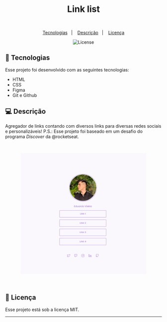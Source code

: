 <h1 align="center"> Link list </h1>

<br>

<p align="center">
  <a href="#-tecnologias">Tecnologias</a>&nbsp;&nbsp;&nbsp;|&nbsp;&nbsp;&nbsp;
  <a href="#-descrição">Descrição</a>&nbsp;&nbsp;&nbsp;|&nbsp;&nbsp;&nbsp;
  <a href="#memo-licença">Licença</a>
</p>

<p align="center">
  <img alt="License" src="https://img.shields.io/static/v1?label=license&message=MIT&color=blueviolet">
</p>

## 🚀 Tecnologias

Esse projeto foi desenvolvido com as seguintes tecnologias:

- HTML
- CSS
- Figma
- Git e Github

## 💻 Descrição

Agregador de links contando com diversos links para diversas redes sociais e personalizáveis!
P.S.: Esse projeto foi baseado em um desafio do programa *Discover* da @rocketseat.

<br>


<p align="center">
  <img alt="projeto Link list" src=".github/preview.png" width="80%">
</p>

<br>

## :memo: Licença

Esse projeto está sob a licença MIT.

---
